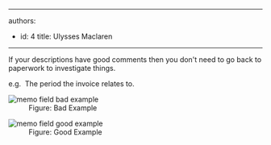 

---
authors:
  - id: 4
    title: Ulysses Maclaren
---




<span class='intro'> <p>If your descriptions have good comments then you don't need to go back to paperwork to investigate things. </p><p>e.g.&#160; The period the invoice relates to.</p> </span>

<dl class="badImage"><dt><img alt="memo field bad example" src="/PublishingImages/memo-field-bad.jpg" />
</dt><dd>Figure&#58; Bad Example</dd></dl><dl class="goodImage"><dt><img alt="memo field good example" src="/PublishingImages/memo-field-good.jpg" />
</dt><dd>Figure&#58; Good Example</dd></dl>


